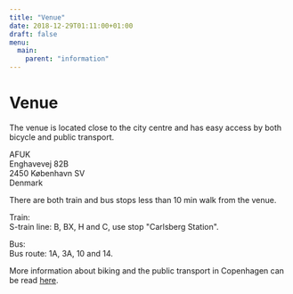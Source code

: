 ```yaml
---
title: "Venue"
date: 2018-12-29T01:11:00+01:00
draft: false
menu:
  main:
    parent: "information"
---
```


# Venue

The venue is located close to the city centre and has easy access by both bicycle and public transport.

AFUK<br/>
Enghavevej 82B<br/>
2450 København SV<br/>
Denmark

There are both train and bus stops less than 10 min walk from the venue.

Train:<br/>
S-train line: B, BX, H and C, use stop "Carlsberg Station".

Bus:<br/>
Bus route: 1A, 3A, 10 and 14.

More information about biking and the public transport in Copenhagen can be read [here](/copenhagen/).
